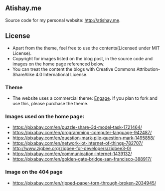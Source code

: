 Atishay.me
-----------

Source code for my personal website: http://atishay.me.

## License
* Apart from the theme, feel free to use the contents(Licensed under MIT License).
* Copyright for images listed on the blog post, in the source code and images on the home page referenced below.
* You can treat the content the blogs with Creative Commons Attribution-ShareAlike 4.0 International License.

### Theme
* The website uses a commercial theme: [Engage](https://graygrids.com/item/engage-free-bootstrap-4-template/). If you plan to fork and use this, please purchase the theme.


### Images used on the home page:
* https://pixabay.com/en/puzzle-share-3d-model-task-1721464/
* https://pixabay.com/en/programming-computer-language-942487/
* https://pixabay.com/en/question-mark-pile-question-mark-1495858/
* https://pixabay.com/en/network-iot-internet-of-things-782707/
* http://www.zigbee.org/zigbee-for-developers/zigbee3-0/
* https://pixabay.com/en/communication-internet-1439132/
* https://pixabay.com/en/golden-gate-bridge-san-francisco-388917/

### Image on the 404 page
* https://pixabay.com/en/ripped-paper-torn-through-broken-2034945/
